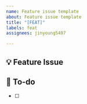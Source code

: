```yaml
---
name: Feature issue template
about: Feature issue template
title: "[FEAT]"
labels: feat
assignees: jinyoung5497

---
```


## 💡 Feature Issue
<!-- 관련 이슈에 대해 설명해주세요. -->

## 🌿  To-do
<!-- 해야 할 일들을 적어주세요. -->
- [ ]
